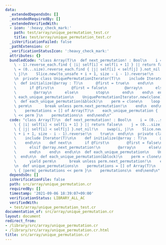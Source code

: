 ```yaml
---
data:
  _extendedDependsOn: []
  _extendedRequiredBy: []
  _extendedVerifiedWith:
  - icon: ':heavy_check_mark:'
    path: test/array/unique_permutation_test.cr
    title: test/array/unique_permutation_test.cr
  _isVerificationFailed: false
  _pathExtension: cr
  _verificationStatusIcon: ':heavy_check_mark:'
  attributes: {}
  bundledCode: "class Array(T)\n  def next_permutation! : Bool\n    i = (0...size\
    \ - 1).reverse_each.find { |i| self[i] < self[i + 1] } || return false\n    j\
    \ = (0...size).reverse_each.find { |j| self[i] < self[j] }.not_nil!\n    swap(i,\
    \ j)\n    Slice.new(to_unsafe + i + 1, size - i - 1).reverse!\n    true\n  end\n\
    \n  private class UniquePermutationIterator(T)\n    include Iterator(T)\n\n  \
    \  def initialize(@array : T)\n      @first = true\n    end\n\n    def next\n\
    \      if @first\n        @first = false\n        @array\n      elsif @array.next_permutation!\n\
    \        @array\n      else\n        stop\n      end\n    end\n  end\n\n  def\
    \ each_unique_permutation\n    UniquePermutationIterator.new(clone)\n  end\n\n\
    \  def each_unique_permutation(&block)\n    perm = clone\n    loop do\n      yield\
    \ perm\n      break unless perm.next_permutation!\n    end\n  end\n\n  def unique_permutations\n\
    \    permutations = [] of Array(T)\n    each_unique_permutation { |perm| permutations\
    \ << perm }\n    permutations\n  end\nend\n"
  code: "class Array(T)\n  def next_permutation! : Bool\n    i = (0...size - 1).reverse_each.find\
    \ { |i| self[i] < self[i + 1] } || return false\n    j = (0...size).reverse_each.find\
    \ { |j| self[i] < self[j] }.not_nil!\n    swap(i, j)\n    Slice.new(to_unsafe\
    \ + i + 1, size - i - 1).reverse!\n    true\n  end\n\n  private class UniquePermutationIterator(T)\n\
    \    include Iterator(T)\n\n    def initialize(@array : T)\n      @first = true\n\
    \    end\n\n    def next\n      if @first\n        @first = false\n        @array\n\
    \      elsif @array.next_permutation!\n        @array\n      else\n        stop\n\
    \      end\n    end\n  end\n\n  def each_unique_permutation\n    UniquePermutationIterator.new(clone)\n\
    \  end\n\n  def each_unique_permutation(&block)\n    perm = clone\n    loop do\n\
    \      yield perm\n      break unless perm.next_permutation!\n    end\n  end\n\
    \n  def unique_permutations\n    permutations = [] of Array(T)\n    each_unique_permutation\
    \ { |perm| permutations << perm }\n    permutations\n  end\nend\n"
  dependsOn: []
  isVerificationFile: false
  path: src/array/unique_permutation.cr
  requiredBy: []
  timestamp: '2021-09-06 18:39:07+09:00'
  verificationStatus: LIBRARY_ALL_AC
  verifiedWith:
  - test/array/unique_permutation_test.cr
documentation_of: src/array/unique_permutation.cr
layout: document
redirect_from:
- /library/src/array/unique_permutation.cr
- /library/src/array/unique_permutation.cr.html
title: src/array/unique_permutation.cr
---
```

